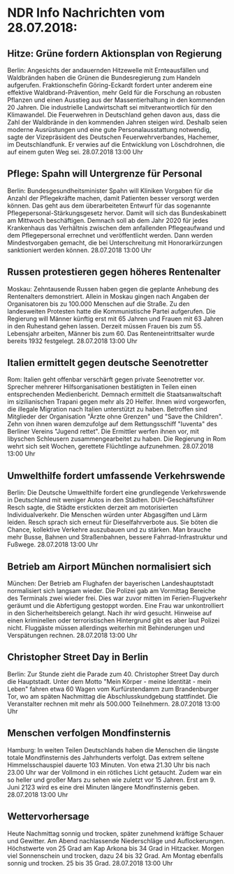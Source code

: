 # NDR Info Nachrichten vom 28.07.2018:


## Hitze: Grüne fordern Aktionsplan von Regierung
Berlin: Angesichts der andauernden Hitzewelle mit Ernteausfällen und Waldbränden haben die Grünen die Bundesregierung zum Handeln aufgerufen. Fraktionschefin Göring-Eckardt fordert unter anderem eine effektive Waldbrand-Prävention, mehr Geld für die Forschung an robusten Pflanzen und einen Ausstieg aus der Massentierhaltung in den kommenden 20 Jahren. Die industrielle Landwirtschaft sei mitverantwortlich für den Klimawandel. Die Feuerwehren in Deutschland gehen davon aus, dass die Zahl der Waldbrände in den kommenden Jahren steigen wird. Deshalb seien moderne Ausrüstungen und eine gute Personalausstattung notwendig, sagte der Vizepräsident des Deutschen Feuerwehrverbandes, Hachemer, im Deutschlandfunk. Er verwies auf die Entwicklung von Löschdrohnen, die auf einem guten Weg sei. 28.07.2018 13:00 Uhr 

## Pflege: Spahn will Untergrenze für Personal
Berlin: Bundesgesundheitsminister Spahn will Kliniken Vorgaben für die Anzahl der Pflegekräfte machen, damit Patienten besser versorgt werden können. Das geht aus dem überarbeiteten Entwurf für das sogenannte Pflegepersonal-Stärkungsgesetz hervor. Damit will sich das Bundeskabinett am Mittwoch beschäftigen. Demnach soll ab dem Jahr 2020 für jedes Krankenhaus das Verhältnis zwischen dem anfallenden Pflegeaufwand und dem Pflegepersonal errechnet und veröffentlicht werden. Dann werden Mindestvorgaben gemacht, die bei Unterschreitung mit Honorarkürzungen sanktioniert werden können. 28.07.2018 13:00 Uhr 

## Russen protestieren gegen höheres Rentenalter
Moskau:     Zehntausende Russen haben gegen die geplante Anhebung des Rentenalters demonstriert. Allein in Moskau gingen nach Angaben der Organisatoren bis zu 100.000 Menschen auf die Straße. Zu den landesweiten Protesten hatte die Kommunistische Partei aufgerufen. Die Regierung will Männer künftig erst mit 65 Jahren und Frauen mit 63 Jahren in den Ruhestand gehen lassen. Derzeit müssen Frauen bis zum 55. Lebensjahr arbeiten, Männer bis zum 60. Das Renteneintrittsalter wurde bereits 1932 festgelegt. 28.07.2018 13:00 Uhr 

## Italien ermittelt gegen deutsche Seenotretter
Rom: Italien geht offenbar verschärft gegen private Seenotretter vor. Sprecher mehrerer Hilfsorganisationen bestätigten in Teilen einen entsprechenden Medienbericht. Demnach ermittelt die Staatsanwaltschaft im sizilianischen Trapani gegen mehr als 20 Helfer. Ihnen wird vorgeworfen, die illegale Migration nach Italien unterstützt zu haben. Betroffen sind Mitglieder der Organisation "Ärzte ohne Grenzen" und "Save the Children". Zehn von ihnen waren demzufolge auf dem Rettungsschiff "Iuventa" des Berliner Vereins "Jugend rettet". Die Ermittler werfen ihnen vor, mit libyschen Schleusern zusammengearbeitet zu haben. Die Regierung in Rom wehrt sich seit Wochen, gerettete Flüchtlinge aufzunehmen. 28.07.2018 13:00 Uhr 

## Umwelthilfe fordert umfassende Verkehrswende
Berlin: Die Deutsche Umwelthilfe fordert eine grundlegende Verkehrswende in Deutschland mit weniger Autos in den Städten. DUH-Geschäftsführer Resch sagte, die Städte erstickten derzeit am motorisierten Individualverkehr. Die Menschen würden unter Abgasgiften und Lärm leiden. Resch sprach sich erneut für Dieselfahrverbote aus. Sie böten die Chance, kollektive Verkehre auszubauen und zu stärken. Man brauche mehr Busse, Bahnen und Straßenbahnen, bessere Fahrrad-Infrastruktur und Fußwege. 28.07.2018 13:00 Uhr 

## Betrieb am Airport München normalisiert sich
München: Der Betrieb am Flughafen der bayerischen Landeshauptstadt normalisiert sich langsam wieder. Die Polizei gab am Vormittag Bereiche des Terminals zwei wieder frei. Dies war zuvor mitten im Ferien-Flugverkehr geräumt und die Abfertigung gestoppt worden. Eine Frau war unkontrolliert in den Sicherheitsbereich gelangt. Nach ihr wird gesucht. Hinweise auf einen kriminellen oder terroristischen Hintergrund gibt es aber laut Polizei nicht. Fluggäste müssen allerdings weiterhin mit Behinderungen und Verspätungen rechnen. 28.07.2018 13:00 Uhr 

## Christopher Street Day in Berlin
Berlin: Zur Stunde zieht die Parade zum 40. Christopher Street Day durch die Hauptstadt. Unter dem Motto "Mein Körper - meine Identität - mein Leben" fahren etwa 60 Wagen vom Kurfürstendamm zum Brandenburger Tor, wo am späten Nachmittag die Abschlusskundgebung stattfindet. Die Veranstalter rechnen mit mehr als 500.000 Teilnehmern. 28.07.2018 13:00 Uhr 

## Menschen verfolgen Mondfinsternis
Hamburg: In weiten Teilen Deutschlands haben die Menschen die längste totale Mondfinsternis des Jahrhunderts verfolgt. Das extrem seltene Himmelsschauspiel dauerte 103 Minuten. Von etwa 21.30 Uhr bis nach 23.00 Uhr war der Vollmond in ein rötliches Licht getaucht. Zudem war ein so heller und großer Mars zu sehen wie zuletzt vor 15 Jahren. Erst am 9. Juni 2123 wird es eine drei Minuten längere Mondfinsternis geben. 28.07.2018 13:00 Uhr 

## Wettervorhersage
Heute Nachmittag sonnig und trocken, später zunehmend kräftige Schauer und Gewitter. Am Abend nachlassende Niederschläge und Auflockerungen. Höchstwerte von 25 Grad am Kap Arkona bis 34 Grad in Hitzacker. Morgen viel Sonnenschein und trocken, dazu 24 bis 32 Grad. Am Montag ebenfalls sonnig und trocken. 25 bis 35 Grad. 28.07.2018 13:00 Uhr 
